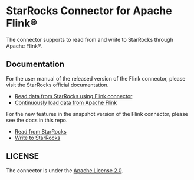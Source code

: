 # StarRocks Connector for Apache Flink®

The connector supports to read from and write to StarRocks through Apache Flink®.

## Documentation

For the user manual of the released version of the Flink connector, please visit the StarRocks official documentation.
* [Read data from StarRocks using Flink connector](https://docs.starrocks.io/en-us/latest/unloading/Flink_connector)
* [Continuously load data from Apache Flink](https://docs.starrocks.io/en-us/latest/loading/Flink-connector-starrocks)

For the new features in the snapshot version of the Flink connector, please see the docs in this repo.
* [Read from StarRocks](docs/content/connector-source.md)
* [Write to StarRocks](docs/content/connector-sink.md)

## LICENSE

The connector is under the [Apache License 2.0](LICENSE.txt).
